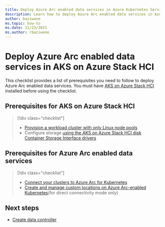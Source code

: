```yaml
---
title: Deploy Azure Arc enabled data services in Azure Kubernetes Service (AKS) on Azure Stack HCI
description: Learn how to deploy Azure Arc enabled data services in Azure Kubernetes Service (AKS) on Azure Stack HCI.
author: baziwane
ms.topic: how-to
ms.date: 11/23/2021
ms.author: rbaziwane
---
```


# Deploy Azure Arc enabled data services in AKS on Azure Stack HCI

This checklist provides a list of prerequisites you need to follow to deploy Azure Arc enabled data services. You must have [AKS on Azure Stack HCI](kubernetes-walkthrough-powershell.md) installed before using the checklist.

## Prerequisites for AKS on Azure Stack HCI

> [!div class="checklist"]
> * [Provision a workload cluster with only Linux node pools](use-node-pools.md)
> * Configure storage [using the AKS on Azure Stack HCI disk Container Storage Interface drivers](/container-storage-interface-disks.md#create-a-custom-storage-class-for-an-aks-on-azure-stack-hci-disk)

## Prerequisites for Azure Arc enabled data services

> [!div class="checklist"]
> * [Connect your clusters to Azure Arc for Kubernetes](/azure-stack/aks-hci/connect-to-arc)
> * [Create and manage custom locations on Azure Arc-enabled Kubernetes](/Azure/azure-arc/kubernetes/custom-locations)(for direct connectivity mode only)

## Next steps

- [Create data controller](/azure/azure-arc/data/create-data-controller)

